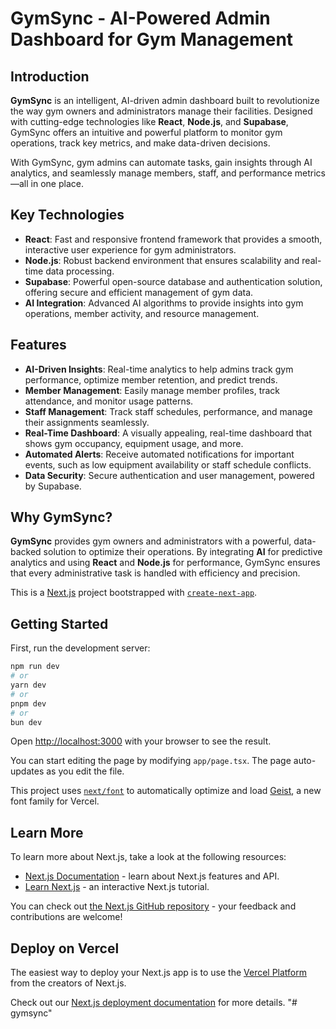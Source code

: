 # **GymSync - AI-Powered Admin Dashboard for Gym Management**

## **Introduction**

**GymSync** is an intelligent, AI-driven admin dashboard built to revolutionize the way gym owners and administrators manage their facilities. Designed with cutting-edge technologies like **React**, **Node.js**, and **Supabase**, GymSync offers an intuitive and powerful platform to monitor gym operations, track key metrics, and make data-driven decisions.

With GymSync, gym admins can automate tasks, gain insights through AI analytics, and seamlessly manage members, staff, and performance metrics—all in one place.

## **Key Technologies**

- **React**: Fast and responsive frontend framework that provides a smooth, interactive user experience for gym administrators.
- **Node.js**: Robust backend environment that ensures scalability and real-time data processing.
- **Supabase**: Powerful open-source database and authentication solution, offering secure and efficient management of gym data.
- **AI Integration**: Advanced AI algorithms to provide insights into gym operations, member activity, and resource management.

## **Features**

- **AI-Driven Insights**: Real-time analytics to help admins track gym performance, optimize member retention, and predict trends.
- **Member Management**: Easily manage member profiles, track attendance, and monitor usage patterns.
- **Staff Management**: Track staff schedules, performance, and manage their assignments seamlessly.
- **Real-Time Dashboard**: A visually appealing, real-time dashboard that shows gym occupancy, equipment usage, and more.
- **Automated Alerts**: Receive automated notifications for important events, such as low equipment availability or staff schedule conflicts.
- **Data Security**: Secure authentication and user management, powered by Supabase.

## **Why GymSync?**

**GymSync** provides gym owners and administrators with a powerful, data-backed solution to optimize their operations. By integrating **AI** for predictive analytics and using **React** and **Node.js** for performance, GymSync ensures that every administrative task is handled with efficiency and precision.




This is a [Next.js](https://nextjs.org) project bootstrapped with [`create-next-app`](https://nextjs.org/docs/app/api-reference/cli/create-next-app).

## Getting Started

First, run the development server:

```bash
npm run dev
# or
yarn dev
# or
pnpm dev
# or
bun dev
```

Open [http://localhost:3000](http://localhost:3000) with your browser to see the result.

You can start editing the page by modifying `app/page.tsx`. The page auto-updates as you edit the file.

This project uses [`next/font`](https://nextjs.org/docs/app/building-your-application/optimizing/fonts) to automatically optimize and load [Geist](https://vercel.com/font), a new font family for Vercel.

## Learn More

To learn more about Next.js, take a look at the following resources:

- [Next.js Documentation](https://nextjs.org/docs) - learn about Next.js features and API.
- [Learn Next.js](https://nextjs.org/learn) - an interactive Next.js tutorial.

You can check out [the Next.js GitHub repository](https://github.com/vercel/next.js) - your feedback and contributions are welcome!

## Deploy on Vercel

The easiest way to deploy your Next.js app is to use the [Vercel Platform](https://vercel.com/new?utm_medium=default-template&filter=next.js&utm_source=create-next-app&utm_campaign=create-next-app-readme) from the creators of Next.js.

Check out our [Next.js deployment documentation](https://nextjs.org/docs/app/building-your-application/deploying) for more details.
"# gymsync" 
